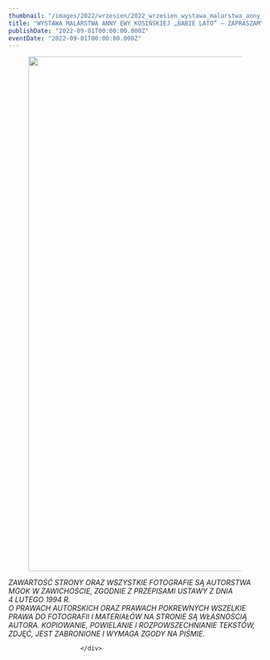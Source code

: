 ```yaml
---
thumbnail: "/images/2022/wrzesien/2022_wrzesien_wystawa_malarstwa_anny_ewy_kosi_skiej_babie_lato_zapraszamy_2022_09_wystawa_malarstwa_anny_ewy_kosi_skiej_babie_lato_zapraszamy_PL2-1-724x1024.jpg"
title: "WYSTAWA MALARSTWA ANNY EWY KOSIŃSKIEJ „BABIE LATO” – ZAPRASZAMY"
publishDate: "2022-09-01T00:00:00.000Z"
eventDate: "2022-09-01T00:00:00.000Z"
---
```


<div class="entry-content">
							
							
<figure class="wp-block-image size-large"><a href="http://mgok-zawichost.pl/wp-content/uploads/2022/09/PL2-1.jpg"><img fetchpriority="high" decoding="async" width="724" height="1024" src="/images/2022/wrzesien/2022_wrzesien_wystawa_malarstwa_anny_ewy_kosi_skiej_babie_lato_zapraszamy_2022_09_wystawa_malarstwa_anny_ewy_kosi_skiej_babie_lato_zapraszamy_PL2-1-724x1024.jpg" alt="" class="wp-image-8926" srcset="/images/2022/wrzesien/2022_wrzesien_wystawa_malarstwa_anny_ewy_kosi_skiej_babie_lato_zapraszamy_2022_09_wystawa_malarstwa_anny_ewy_kosi_skiej_babie_lato_zapraszamy_PL2-1-724x1024.jpg 724w, /images/2022/wrzesien/PL2-1-212x300.jpg 212w, /images/2022/wrzesien/PL2-1-768x1086.jpg 768w, /images/2022/wrzesien/PL2-1.jpg 800w" sizes="(max-width: 724px) 100vw, 724px"></a></figure>



<p><em>ZAWARTOŚĆ STRONY ORAZ WSZYSTKIE FOTOGRAFIE SĄ AUTORSTWA MGOK W ZAWICHOŚCIE, ZGODNIE Z PRZEPISAMI USTAWY Z DNIA&nbsp;</em><br><em>4 LUTEGO 1994 R.<br>O PRAWACH AUTORSKICH ORAZ PRAWACH POKREWNYCH WSZELKIE PRAWA DO FOTOGRAFII I MATERIAŁÓW NA STRONIE SĄ WŁASNOŚCIĄ AUTORA. KOPIOWANIE, POWIELANIE I ROZPOWSZECHNIANIE TEKSTÓW, ZDJĘĆ, JEST ZABRONIONE I WYMAGA ZGODY NA PIŚMIE</em>.</p>
						
						</div>
